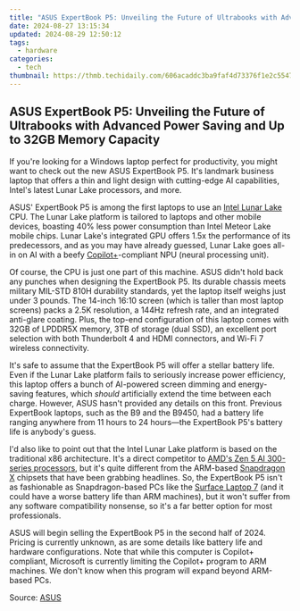 ```yaml
---
title: "ASUS ExpertBook P5: Unveiling the Future of Ultrabooks with Advanced Power Saving and Up to 32GB Memory Capacity"
date: 2024-08-27 13:15:34
updated: 2024-08-29 12:50:12
tags:
  - hardware
categories:
  - tech
thumbnail: https://thmb.techidaily.com/606acaddc3ba9faf4d73376f1e2c554744034ba5ad463dfb82faf3689dc358c1.jpg
---
```


## ASUS ExpertBook P5: Unveiling the Future of Ultrabooks with Advanced Power Saving and Up to 32GB Memory Capacity

If you're looking for a Windows laptop perfect for productivity, you might want to check out the new ASUS ExpertBook P5\. It's landmark business laptop that offers a thin and light design with cutting-edge AI capabilities, Intel's latest Lunar Lake processors, and more.

 ASUS' ExpertBook P5 is among the first laptops to use an [Intel Lunar Lake](https://android-unlock.techidaily.com/in-2024-best-ways-on-how-to-unlockbypassswiperemove-vivo-y78-5g-fingerprint-lock-by-drfone-android/) CPU. The Lunar Lake platform is tailored to laptops and other mobile devices, boasting 40% less power consumption than Intel Meteor Lake mobile chips. Lunar Lake's integrated GPU offers 1.5x the performance of its predecessors, and as you may have already guessed, Lunar Lake goes all-in on AI with a beefy [Copilot+](https://change-location.techidaily.com/how-to-stop-my-spouse-from-spying-on-my-motorola-moto-g24-drfone-by-drfone-virtual-android/)\-compliant NPU (neural processing unit).

 Of course, the CPU is just one part of this machine. ASUS didn't hold back any punches when designing the ExpertBook P5\. Its durable chassis meets military MIL-STD 810H durability standards, yet the laptop itself weighs just under 3 pounds. The 14-inch 16:10 screen (which is taller than most laptop screens) packs a 2.5K resolution, a 144Hz refresh rate, and an integrated anti-glare coating. Plus, the top-end configuration of this laptop comes with 32GB of LPDDR5X memory, 3TB of storage (dual SSD), an excellent port selection with both Thunderbolt 4 and HDMI connectors, and Wi-Fi 7 wireless connectivity.

 It's safe to assume that the ExpertBook P5 will offer a stellar battery life. Even if the Lunar Lake platform fails to seriously increase power efficiency, this laptop offers a bunch of AI-powered screen dimming and energy-saving features, which _should_ artificially extend the time between each charge. However, ASUS hasn't provided any details on this front. Previous ExpertBook laptops, such as the B9 and the B9450, had a battery life ranging anywhere from 11 hours to 24 hours—the ExpertBook P5's battery life is anybody's guess.

 I'd also like to point out that the Intel Lunar Lake platform is based on the traditional x86 architecture. It's a direct competitor to [AMD's Zen 5 AI 300-series processors](https://techidaily.com/the-way-to-recover-deleted-pictures-on-infinix-smart-8-without-backup-by-fonelab-android-recover-pictures/), but it's quite different from the ARM-based [Snapdragon X](https://extra-skills.techidaily.com/updated-mobile-mastery-upgrade-photos-elevated-at-no-price/) chipsets that have been grabbing headlines. So, the ExpertBook P5 isn't as fashionable as Snapdragon-based PCs like the [Surface Laptop 7](https://android-unlock.techidaily.com/how-to-change-samsung-lock-screen-clock-in-seconds-by-drfone-android/) (and it could have a worse battery life than ARM machines), but it won't suffer from any software compatibility nonsense, so it's a far better option for most professionals.

 ASUS will begin selling the ExpertBook P5 in the second half of 2024\. Pricing is currently unknown, as are some details like battery life and hardware configurations. Note that while this computer is Copilot+ compliant, Microsoft is currently limiting the Copilot+ program to ARM machines. We don't know when this program will expand beyond ARM-based PCs.

 Source: [ASUS](https://press.asus.com/news/press-releases/asus-ai-powered-expertbook-p5-computex-2024/)

<ins class="adsbygoogle"
     style="display:block"
     data-ad-format="autorelaxed"
     data-ad-client="ca-pub-7571918770474297"
     data-ad-slot="1223367746"></ins>



<ins class="adsbygoogle"
     style="display:block"
     data-ad-client="ca-pub-7571918770474297"
     data-ad-slot="8358498916"
     data-ad-format="auto"
     data-full-width-responsive="true"></ins>
